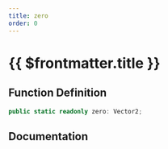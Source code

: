```yaml
---
title: zero
order: 0
---
```


# {{ $frontmatter.title }}

## Function Definition

```ts
public static readonly zero: Vector2;
```

## Documentation

<!--@include: ./parts/zero.md-->
